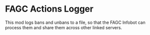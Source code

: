 # FAGC Actions Logger

This mod logs bans and unbans to a file, so that the FAGC Infobot can process them and share them
across other linked servers.